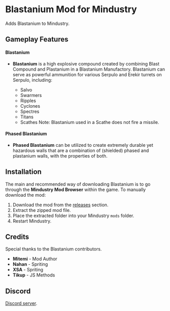 # Blastanium Mod for Mindustry

Adds Blastanium to Mindustry.

## Gameplay Features

#### Blastanium
- **Blastanium** is a high explosive compound created by combining Blast Compound and Plastanium in a Blastanium Manufactory.
Blastanium can serve as powerful ammunition for various Serpulo and Erekir turrets on Serpulo, including:

  - Salvo
  - Swarmers
  - Ripples
  - Cyclones
  - Spectres
  - Titans
  - Scathes
Note: Blastanium used in a Scathe does not fire a missile.

#### Phased Blastanium
- **Phased Blastanium** can be utilized to create extremely durable yet hazardous walls that are a combination of (shielded) phased and plastanium walls, with the properties of both.

## Installation
The main and recommended way of downloading Blastanium is to go through the **Mindustry Mod Browser** within the game. To manually download the mod:

1. Download the mod from the [releases](https://github.com/Mitemi/Blastanium/releases) section.
2. Extract the zipped mod file.
3. Place the extracted folder into your Mindustry `mods` folder.
4. Restart Mindustry.

## Credits
Special thanks to the Blastanium contributors.

- **Mitemi** - Mod Author
- **Nahan** - Spriting 
- **XSA** - Spriting
- **Tikup** - JS Methods

## Discord

[Discord server](https://discord.com/invite/TJKZgr6UDg).